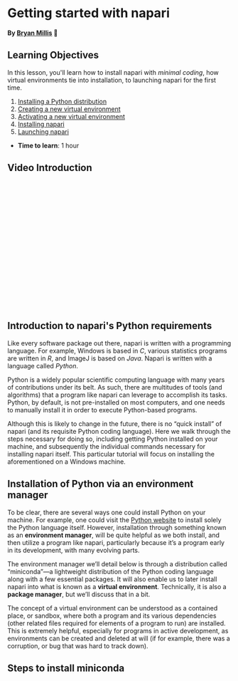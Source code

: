 Getting started with napari
=======================
**By [Bryan Millis](https://chanzuckerberg.github.io/napari-segmentation-workshop/preface/whomadethis.html#bryan-millis) 🔬**
## Learning Objectives

In this lesson, you'll learn how to install napari with *minimal coding*, how virtual environments tie into installation, to launching napari for the first time. 

1.  [Installing a Python distribution](cellpose-parameters.md)
2.  [Creating a new virtual environment](cellpose-parameters.md)
3.  [Activating a new virtual environment](cellpose-FIJI.md)
4.  [Installing napari](blahblah)
5.  [Launching napari](blahblah)

- **Time to learn**: 1 hour

## Video Introduction

<script src="https://fast.wistia.com/embed/medias/j0644yvc89.jsonp" async></script><script src="https://fast.wistia.com/assets/external/E-v1.js" async></script><div class="wistia_responsive_padding" style="padding:56.25% 0 0 0;position:relative;"><div class="wistia_responsive_wrapper" style="height:100%;left:0;position:absolute;top:0;width:100%;"><div class="wistia_embed wistia_async_j0644yvc89 seo=false videoFoam=true" style="height:100%;position:relative;width:100%"><div class="wistia_swatch" style="height:100%;left:0;opacity:0;overflow:hidden;position:absolute;top:0;transition:opacity 200ms;width:100%;"><img src="https://fast.wistia.com/embed/medias/j0644yvc89/swatch" style="filter:blur(5px);height:100%;object-fit:contain;width:100%;" alt="" aria-hidden="true" onload="this.parentNode.style.opacity=1;" /></div></div></div></div>

## Introduction to napari's Python requirements

Like every software package out there, napari is written with a programming language. For example, Windows is based in *C*, various statistics programs are written in *R*, and ImageJ is based on *Java*. Napari is written with a language called *Python*. 

Python is a widely popular scientific computing language with many years of contributions under its belt. As such, there are multitudes of tools (and algorithms) that a program like napari can leverage to accomplish its tasks. Python, by default, is not pre-installed on most computers, and one needs to manually install it in order to execute Python-based programs.  

Although this is likely to change in the future, there is no “quick install” of napari (and its requisite Python coding language). Here we walk through the steps necessary for doing so, including getting Python installed on your machine, and subsequently the individual commands necessary for installing napari itself. This particular tutorial will focus on installing the aforementioned on a Windows machine. 

## Installation of Python via an environment manager

To be clear, there are several ways one could install Python on your machine. For example, one could visit the [Python website](https://www.python.org/) to install solely the Python language itself. However, installation through something known as an **environment manager**, will be quite helpful as we both install, and then utilize a program like napari, particularly because it’s a program early in its development, with many evolving parts.  

The environment manager we’ll detail below is through a distribution called “miniconda”—a lightweight distribution of the Python coding language along with a few essential packages. It will also enable us to later install napari into what is known as a **virtual environment**. Technically, it is also a **package manager**, but we’ll discuss that in a bit. 

The concept of a virtual environment can be understood as a contained place, or sandbox, where both a program and its various dependencies (other related files required for elements of a program to run) are installed. This is extremely helpful, especially for programs in active development, as environments can be created and deleted at will (if for example, there was a corruption, or bug that was hard to track down).

## Steps to install miniconda

